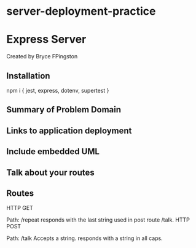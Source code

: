 # server-deployment-practice

# Express Server
Created by Bryce FPingston

## Installation
npm i { jest, express, dotenv, supertest }
## Summary of Problem Domain
## Links to application deployment
## Include embedded UML
## Talk about your routes
## Routes
HTTP GET

Path: /repeat
responds with the last string used in post route /talk.
HTTP POST

Path: /talk
Accepts a string.
responds with a string in all caps.